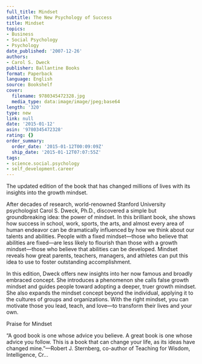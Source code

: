 ```yaml
---
full_title: Mindset
subtitle: The New Psychology of Success
title: Mindset
topics:
- Business
- Social Psychology
- Psychology
date_published: '2007-12-26'
authors:
- Carol S. Dweck
publisher: Ballantine Books
format: Paperback
language: English
source: Bookshelf
cover:
  filename: 9780345472328.jpg
  media_type: data:image/image/jpeg;base64
length: '320'
type: new
link: null
date: '2015-01-12'
asin: '9780345472328'
rating: {}
order_summary:
  order_date: '2015-01-12T00:09:09Z'
  ship_date: '2015-01-12T07:07:55Z'
tags:
- science.social.psychology
- self_development.career
---
```

The updated edition of the book that has changed millions of lives with its insights into the growth mindset.

After decades of research, world-renowned Stanford University psychologist Carol S. Dweck, Ph.D., discovered a simple but groundbreaking idea: the power of mindset. In this brilliant book, she shows how success in school, work, sports, the arts, and almost every area of human endeavor can be dramatically influenced by how we think about our talents and abilities. People with a fixed mindset—those who believe that abilities are fixed—are less likely to flourish than those with a growth mindset—those who believe that abilities can be developed. Mindset reveals how great parents, teachers, managers, and athletes can put this idea to use to foster outstanding accomplishment.

In this edition, Dweck offers new insights into her now famous and broadly embraced concept. She introduces a phenomenon she calls false growth mindset and guides people toward adopting a deeper, truer growth mindset. She also expands the mindset concept beyond the individual, applying it to the cultures of groups and organizations. With the right mindset, you can motivate those you lead, teach, and love—to transform their lives and your own.

Praise for Mindset

“A good book is one whose advice you believe. A great book is one whose advice you follow. This is a book that can change your life, as its ideas have changed mine.”—Robert J. Sternberg, co-author of Teaching for Wisdom, Intelligence, Cr...
